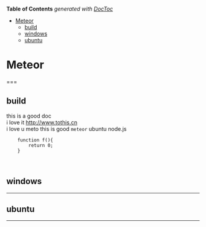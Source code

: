 <!-- START doctoc generated TOC please keep comment here to allow auto update -->
<!-- DON'T EDIT THIS SECTION, INSTEAD RE-RUN doctoc TO UPDATE -->
**Table of Contents**  *generated with [DocToc](https://github.com/thlorenz/doctoc)*

- [Meteor](#meteor)
  - [build](#build)
  - [windows](#windows)
  - [ubuntu](#ubuntu)

<!-- END doctoc generated TOC please keep comment here to allow auto update -->

# Meteor
===
## build

this is a good doc<br>i love it
http://www.tothis.cn<br>
    i love u    meto
    this is good
`meteor` 
        ubuntu
        node.js

        function f(){
            return 0;
        }
             
## windows
---
## ubuntu
-----
